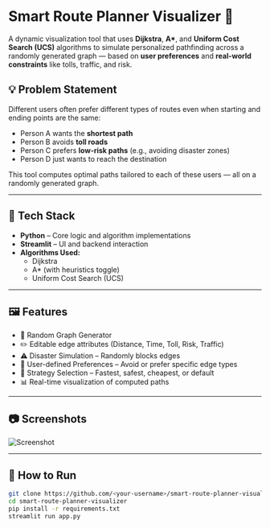 # Smart Route Planner Visualizer 🚦

A dynamic visualization tool that uses **Dijkstra**, **A\***, and **Uniform Cost Search (UCS)** algorithms to simulate personalized pathfinding across a randomly generated graph — based on **user preferences** and **real-world constraints** like tolls, traffic, and risk.

## 💡 Problem Statement

Different users often prefer different types of routes even when starting and ending points are the same:
- Person A wants the **shortest path**
- Person B avoids **toll roads**
- Person C prefers **low-risk paths** (e.g., avoiding disaster zones)
- Person D just wants to reach the destination

This tool computes optimal paths tailored to each of these users — all on a randomly generated graph.

---

## 🔧 Tech Stack

- **Python** – Core logic and algorithm implementations  
- **Streamlit** – UI and backend interaction  
- **Algorithms Used:**  
  - Dijkstra  
  - A\* (with heuristics toggle)  
  - Uniform Cost Search (UCS)

---

## 🖼️ Features

- 🔁 Random Graph Generator  
- ✏️ Editable edge attributes (Distance, Time, Toll, Risk, Traffic)  
- ⚠️ Disaster Simulation – Randomly blocks edges  
- 🎯 User-defined Preferences – Avoid or prefer specific edge types  
- 🧠 Strategy Selection – Fastest, safest, cheapest, or default  
- 📊 Real-time visualization of computed paths

---

## 📷 Screenshots

![Screenshot](./7bc8f60f-9fe8-4f31-9c09-f0e3b0f836fa.png)

---

## 🏃 How to Run

```bash
git clone https://github.com/<your-username>/smart-route-planner-visualizer.git
cd smart-route-planner-visualizer
pip install -r requirements.txt
streamlit run app.py
